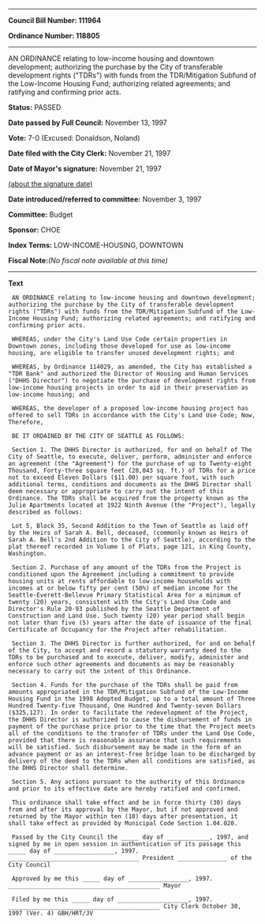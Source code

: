

********

**Council Bill Number: 111964**
   
**Ordinance Number: 118805**
********

 AN ORDINANCE relating to low-income housing and downtown development; authorizing the purchase by the City of transferable development rights ("TDRs") with funds from the TDR/Mitigation Subfund of the Low-Income Housing Fund; authorizing related agreements; and ratifying and confirming prior acts.

**Status:** PASSED
   
**Date passed by Full Council:** November 13, 1997
   
**Vote:** 7-0 (Excused: Donaldson, Noland)
   
**Date filed with the City Clerk:** November 21, 1997
   
**Date of Mayor's signature:** November 21, 1997
   
[(about the signature date)](/~public/approvaldate.htm)
   
   
   
**Date introduced/referred to committee:** November 3, 1997
   
**Committee:** Budget
   
**Sponsor:** CHOE
   
   
**Index Terms:** LOW-INCOME-HOUSING, DOWNTOWN

**Fiscal Note:**_(No fiscal note available at this time)_

********

**Text**
   
```
 AN ORDINANCE relating to low-income housing and downtown development; authorizing the purchase by the City of transferable development rights ("TDRs") with funds from the TDR/Mitigation Subfund of the Low- Income Housing Fund; authorizing related agreements; and ratifying and confirming prior acts.

 WHEREAS, under the City's Land Use Code certain properties in Downtown zones, including those developed for use as low-income housing, are eligible to transfer unused development rights; and

 WHEREAS, by Ordinance 114029, as amended, the City has established a "TDR Bank" and authorized the Director of Housing and Human Services ("DHHS Director") to negotiate the purchase of development rights from low-income housing projects in order to aid in their preservation as low-income housing; and

 WHEREAS, the developer of a proposed low-income housing project has offered to sell TDRs in accordance with the City's Land Use Code; Now, Therefore,

 BE IT ORDAINED BY THE CITY OF SEATTLE AS FOLLOWS:

 Section 1. The DHHS Director is authorized, for and on behalf of The City of Seattle, to execute, deliver, perform, administer and enforce an agreement (the "Agreement") for the purchase of up to Twenty-eight Thousand, Forty-three square feet (28,043 sq. ft.) of TDRs for a price not to exceed Eleven Dollars ($11.00) per square foot, with such additional terms, conditions and documents as the DHHS Director shall deem necessary or appropriate to carry out the intent of this Ordinance. The TDRs shall be acquired from the property known as the Julie Apartments located at 1922 Ninth Avenue (the "Project"), legally described as follows:

 Lot 5, Block 35, Second Addition to the Town of Seattle as laid off by the Heirs of Sarah A. Bell, deceased, (commonly known as Heirs of Sarah A. Bell's 2nd Addition to the City of Seattle), according to the plat thereof recorded in Volume 1 of Plats, page 121, in King County, Washington.

 Section 2. Purchase of any amount of the TDRs from the Project is conditioned upon the Agreement including a commitment to provide housing units at rents affordable to low-income households with incomes at or below fifty per cent (50%) of median income for the Seattle-Everett-Bellevue Primary Statistical Area for a minimum of twenty (20) years, consistent with the City's Land Use Code and Director's Rule 20-93 published by the Seattle Department of Construction and Land Use. Such twenty (20) year period shall begin not later than five (5) years after the date of issuance of the final Certificate of Occupancy for the Project after rehabilitation.

 Section 3. The DHHS Director is further authorized, for and on behalf of the City, to accept and record a statutory warranty deed to the TDRs to be purchased and to execute, deliver, modify, administer and enforce such other agreements and documents as may be reasonably necessary to carry out the intent of this Ordinance.

 Section 4. Funds for the purchase of the TDRs shall be paid from amounts appropriated in the TDR/Mitigation Subfund of the Low-Income Housing Fund in the 1998 Adopted Budget, up to a total amount of Three Hundred Twenty-five Thousand, One Hundred And Twenty-seven Dollars ($325,127). In order to facilitate the redevelopment of the Project, the DHHS Director is authorized to cause the disbursement of funds in payment of the purchase price prior to the time that the Project meets all of the conditions to the transfer of TDRs under the Land Use Code, provided that there is reasonable assurance that such requirements will be satisfied. Such disbursement may be made in the form of an advance payment or as an interest-free bridge loan to be discharged by delivery of the deed to the TDRs when all conditions are satisfied, as the DHHS Director shall determine.

 Section 5. Any actions pursuant to the authority of this Ordinance and prior to its effective date are hereby ratified and confirmed.

 This ordinance shall take effect and be in force thirty (30) days from and after its approval by the Mayor, but if not approved and returned by the Mayor within ten (10) days after presentation, it shall take effect as provided by Municipal Code Section 1.04.020.

 Passed by the City Council the _____ day of ____________, 1997, and signed by me in open session in authentication of its passage this _____ day of _________________, 1997. _____________________________________ President ______________ of the City Council

 Approved by me this _____ day of _________________, 1997. ___________________________________________ Mayor

 Filed by me this _____ day of ____________________, 1997. ___________________________________________ City Clerk October 30, 1997 (Ver. 4) GBH/HRT/JV

```

